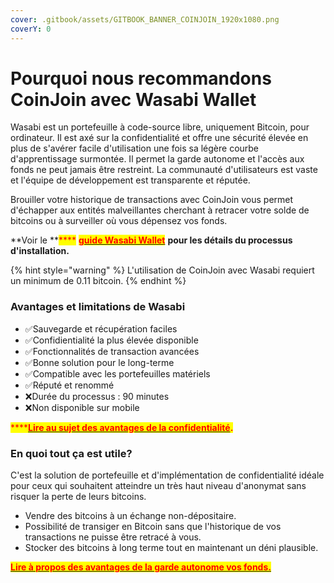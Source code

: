 ```yaml
---
cover: .gitbook/assets/GITBOOK_BANNER_COINJOIN_1920x1080.png
coverY: 0
---
```


# Pourquoi nous recommandons CoinJoin avec Wasabi Wallet

Wasabi est un portefeuille à code-source libre, uniquement Bitcoin, pour ordinateur. Il est axé sur la confidentialité et offre une sécurité élevée en plus de s'avérer facile d'utilisation une fois sa légère courbe d'apprentissage surmontée. Il permet la garde autonome et l'accès aux fonds ne peut jamais être restreint. La communauté d'utilisateurs est vaste et l'équipe de développement est transparente et réputée.&#x20;

Brouiller votre historique de transactions avec CoinJoin vous permet d'échapper aux entités malveillantes cherchant à retracer votre solde de bitcoins ou à surveiller où vous dépensez vos fonds.

**Voir le **<mark style="color:red;">****</mark> [<mark style="color:red;">**guide Wasabi Wallet**</mark>](https://app.gitbook.com/o/vkgJ5Qo6ByYsQmJoONIK/s/pc4pLn2KAJgaK7ZNnqkC/) **pour les détails du processus d'installation.**

{% hint style="warning" %}
L'utilisation de CoinJoin avec Wasabi requiert un minimum de 0.11 bitcoin.
{% endhint %}

### **Avantages et limitations de Wasabi**

* ✅Sauvegarde et récupération faciles
* ✅Confidientialité la plus élevée disponible
* ✅Fonctionnalités de transaction avancées
* ✅Bonne solution pour le long-terme
* ✅Compatible avec les portefeuilles matériels
* ✅Réputé et renommé
* ❌Durée du processus : 90 minutes
* ❌Non disponible sur mobile

<mark style="color:red;">****</mark>[<mark style="color:red;">**Lire au sujet des avantages de la confidentialité**</mark>](https://medium.com/bull-bitcoin/les-avantages-de-la-confidentialit%C3%A9-527faca8723c)<mark style="color:red;">**.**</mark>

### **En quoi tout ça est utile?**

C'est la solution de portefeuille et d'implémentation de confidentialité idéale pour ceux qui souhaitent atteindre un très haut niveau d'anonymat sans risquer la perte de leurs bitcoins.

* Vendre des bitcoins à un échange non-dépositaire.
* Possibilité de transiger en Bitcoin sans que l'historique de vos transactions ne puisse être retracé à vous.
* Stocker des bitcoins à long terme tout en maintenant un déni plausible.

<mark style="color:red;">****</mark>[<mark style="color:red;">**Lire à propos des avantages de la garde autonome vos fonds.**</mark>](https://medium.com/bull-bitcoin/lunicit%C3%A9-de-bitcoin-apporte-un-nouveau-paradigme-de-propri%C3%A9t%C3%A9-4df5790e8106)<mark style="color:red;">****</mark>
